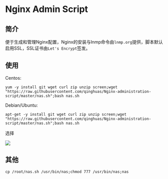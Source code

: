 # Nginx Admin Script

简介
---
便于生成和管理Nginx配置，Nginx的安装与lnmp命令由`lnmp.org`提供，脚本默认启用SSL，SSL证书由`Let's Encrypt`签发。

使用
---
Centos:
```
yum -y install git wget curl zip unzip screen;wget "https://raw.githubusercontent.com/qinghuas/Nginx-administration-script/master/nas.sh";bash nas.sh
```

Debian/Ubuntu:
```
apt-get -y install git wget curl zip unzip screen;wget "https://raw.githubusercontent.com/qinghuas/Nginx-administration-script/master/nas.sh";bash nas.sh
```

选择   
   
![](https://raw.githubusercontent.com/qinghuas/Nginx-Admin-Script/master/V.1.3.png)

其他
---
```
cp /root/nas.sh /usr/bin/nas;chmod 777 /usr/bin/nas;nas
```
